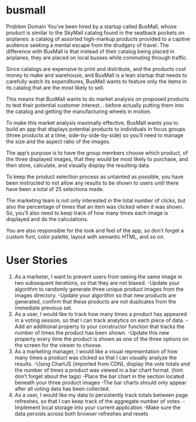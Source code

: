 # busmall
Problem Domain
You’ve been hired by a startup called BusMall, whose product is similar to the SkyMall catalog found in the seatback pockets on airplanes: a catalog of assorted high-markup products provided to a captive audience seeking a mental escape from the drudgery of travel. The difference with BusMall is that instead of their catalog being placed in airplanes, they are placed on local busses while commuting through traffic.

Since catalogs are expensive to print and distribute, and the products cost money to make and warehouse, and BusMall is a lean startup that needs to carefully watch its expenditures, BusMall wants to feature only the items in its catalog that are the most likely to sell.

This means that BusMall wants to do market analysis on proposed products to test their potential customer interest… before actually putting them into the catalog and getting the manufacturing wheels in motion.

To make this market analysis maximally effective, BusMall wants you to build an app that displays potential products to individuals in focus groups (three products at a time, side-by-side-by-side) so you’ll need to manage the size and the aspect ratio of the images.

The app’s purpose is to have the group members choose which product, of the three displayed images, that they would be most likely to purchase, and then store, calculate, and visually display the resulting data.

To keep the product selection process as untainted as possible, you have been instructed to not allow any results to be shown to users until there have been a total of 25 selections made.

The marketing team is not only interested in the total number of clicks, but also the percentage of times that an item was clicked when it was shown. So, you’ll also need to keep track of how many times each image is displayed and do the calculations.

You are also responsible for the look and feel of the app, so don’t forget a custom font, color palette, layout with semantic HTML, and so on.

# User Stories
1. As a marketer, I want to prevent users from seeing the same image in two subsequent iterations, so that they are not biased.
  -Update your algorithm to randomly generate three unique product images from the images directory.
  -Update your algorithm so that new products are generated, confirm that these products are not duplicates from the immediate previous set.
2. As a user, I would like to track how many times a product has appeared in a voting session, so that I can track analytics on each piece of data.
  -Add an additional property to your constructor function that tracks the number of times the product has been shown.
  -Update this new property every time the product is shown as one of the three options on the screen for the viewer to choose.
3. As a marketing manager, I would like a visual representation of how many times a product was clicked so that I can visually analyze the results.
  -Using ChartJS (imported from CDN), display the vote totals and the number of times a product was viewed in a bar chart format. (hint: don’t forget about the <canvas> tags)
  -Place the bar chart in the section located beneath your three product images
  -The bar charts should only appear after all voting data has been collected.
4. As a user, I would like my data to persistently track totals between page refreshes, so that I can keep track of the aggregate number of votes.
  -Implement local storage into your current application
  -Make sure the data persists across both browser refreshes and resets
